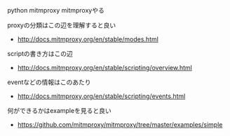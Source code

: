 python mitmproxy mitmproxyやる

proxyの分類はこの辺を理解すると良い

- http://docs.mitmproxy.org/en/stable/modes.html

scriptの書き方はこの辺

- http://docs.mitmproxy.org/en/stable/scripting/overview.html

eventなどの情報はこのあたり

- http://docs.mitmproxy.org/en/stable/scripting/events.html

何ができるかはexampleを見ると良い

- https://github.com/mitmproxy/mitmproxy/tree/master/examples/simple


